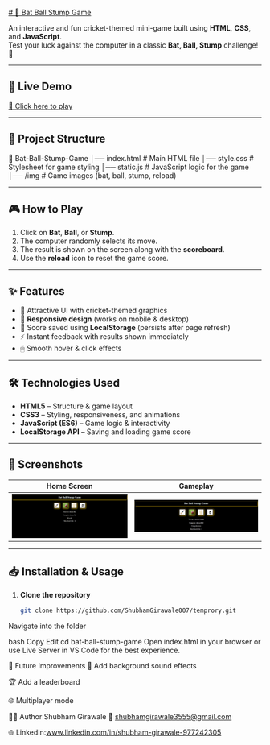 [# 🏏 Bat Ball Stump Game](https://panther-cricket-game.vercel.app/)

An interactive and fun cricket-themed mini-game built using **HTML**, **CSS**, and **JavaScript**.  
Test your luck against the computer in a classic **Bat, Ball, Stump** challenge! 🎯

---

## 🚀 Live Demo
[🔗 Click here to play](https://panther-cricket-game.vercel.app/) 

---

## 📂 Project Structure

📁 Bat-Ball-Stump-Game
│── index.html # Main HTML file
│── style.css # Stylesheet for game styling
│── static.js # JavaScript logic for the game
│── /img # Game images (bat, ball, stump, reload)


---

## 🎮 How to Play
1. Click on **Bat**, **Ball**, or **Stump**.
2. The computer randomly selects its move.
3. The result is shown on the screen along with the **scoreboard**.
4. Use the **reload** icon to reset the game score.

---

## ✨ Features
- 🎨 Attractive UI with cricket-themed graphics
- 📱 **Responsive design** (works on mobile & desktop)
- 💾 Score saved using **LocalStorage** (persists after page refresh)
- ⚡ Instant feedback with results shown immediately
- 🖱 Smooth hover & click effects

---

## 🛠️ Technologies Used
- **HTML5** – Structure & game layout
- **CSS3** – Styling, responsiveness, and animations
- **JavaScript (ES6)** – Game logic & interactivity
- **LocalStorage API** – Saving and loading game score

---

## 📸 Screenshots

| Home Screen | Gameplay |
|-------------|----------|
| ![Home Screen](img/Interface-of-game.png) | ![Gameplay](img/Game-play.png) |

---

## 📥 Installation & Usage
1. **Clone the repository**
   ```bash
   git clone https://github.com/ShubhamGirawale007/temprory.git

Navigate into the folder

bash
Copy
Edit
cd bat-ball-stump-game
Open index.html in your browser
or use Live Server in VS Code for the best experience.

📌 Future Improvements
🎵 Add background sound effects

🏆 Add a leaderboard

🌐 Multiplayer mode

👨‍💻 Author
Shubham Girawale
📧 shubhamgirawale3555@gmail.com

🌐 LinkedIn:www.linkedin.com/in/shubham-girawale-977242305